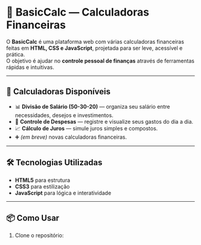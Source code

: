 # 🧮 BasicCalc — Calculadoras Financeiras

O **BasicCalc** é uma plataforma web com várias calculadoras financeiras feitas em **HTML, CSS e JavaScript**, projetada para ser leve, acessível e prática.  
O objetivo é ajudar no **controle pessoal de finanças** através de ferramentas rápidas e intuitivas.

---

## 🚀 Calculadoras Disponíveis
- 📊 **Divisão de Salário (50-30-20)** — organiza seu salário entre necessidades, desejos e investimentos.  
- 💸 **Controle de Despesas** — registre e visualize seus gastos do dia a dia.  
- 📈 **Cálculo de Juros** — simule juros simples e compostos.  
- ➕ *(em breve)* novas calculadoras financeiras.  

---

## 🛠️ Tecnologias Utilizadas
- **HTML5** para estrutura  
- **CSS3** para estilização
- **JavaScript** para lógica e interatividade  

---

## 📦 Como Usar
1. Clone o repositório:
   ```basgit clone https://github.com/SEU_USUARIO/BasicCalc.git
